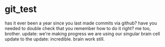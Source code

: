 # git_test
has it ever been a year since you last made commits via github? have you needed to double check that you remember how to do it right? me too, brother.
update: we're making progress we are using our singular brain cell
update to the update: incredible. brain work still.